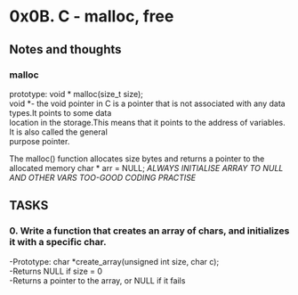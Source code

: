 # 0x0B. C - malloc, free
## Notes and thoughts
### malloc  
prototype: void * malloc(size_t size);  
void *- the void pointer in C is a pointer that is not associated with any data types.It points to some data  
location in the storage.This means that it points to the address of variables. It is also called the general  
purpose pointer.  

The malloc() function allocates size bytes and returns a pointer to the allocated
memory 
char * arr = NULL;
*ALWAYS INITIALISE ARRAY TO NULL AND OTHER VARS TOO-GOOD CODING PRACTISE*
## TASKS
### 0. Write a function that creates an array of chars, and initializes it with a specific char.
-Prototype: char *create_array(unsigned int size, char c);  
-Returns NULL if size = 0  
-Returns a pointer to the array, or NULL if it fails 

